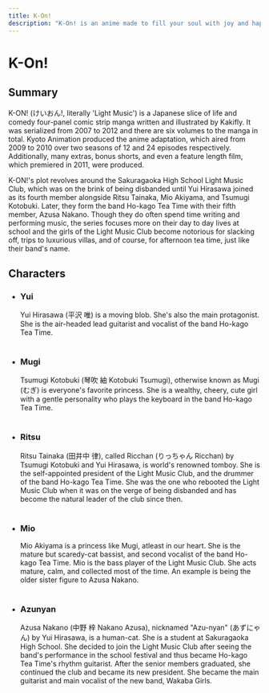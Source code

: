```yaml
---
title: K-On!
description: "K-On! is an anime made to fill your soul with joy and happiness"
---
```


# K-On!

## Summary

K-ON! (けいおん!, literally 'Light Music') is a Japanese slice of life and comedy four-panel comic strip manga written and illustrated by Kakifly. It was serialized from 2007 to 2012 and there are six volumes to the manga in total. Kyoto Animation produced the anime adaptation, which aired from 2009 to 2010 over two seasons of 12 and 24 episodes respectively. Additionally, many extras, bonus shorts, and even a feature length film, which premiered in 2011, were produced.

K-ON!'s plot revolves around the Sakuragaoka High School Light Music Club, which was on the brink of being disbanded until Yui Hirasawa joined as its fourth member alongside Ritsu Tainaka, Mio Akiyama, and Tsumugi Kotobuki. Later, they form the band Ho-kago Tea Time with their fifth member, Azusa Nakano. Though they do often spend time writing and performing music, the series focuses more on their day to day lives at school and the girls of the Light Music Club become notorious for slacking off, trips to luxurious villas, and of course, for afternoon tea time, just like their band's name. <br>

## Characters

- ### Yui
  Yui Hirasawa (平沢 唯) is a moving blob. She's also the main protagonist. She is the air-headed lead guitarist and vocalist of the band Ho-kago Tea Time. <br><br>
- ### Mugi
  Tsumugi Kotobuki (琴吹 紬 Kotobuki Tsumugi), otherwise known as Mugi (むぎ) is everyone's favorite princess. She is a wealthy, cheery, cute girl with a gentle personality who plays the keyboard in the band Ho-kago Tea Time. <br><br>
- ### Ritsu
  Ritsu Tainaka (田井中 律), called Ricchan (りっちゃん Ricchan) by Tsumugi Kotobuki and Yui Hirasawa, is world's renowned tomboy. She is the self-appointed president of the Light Music Club, and the drummer of the band Ho-kago Tea Time. She was the one who rebooted the Light Music Club when it was on the verge of being disbanded and has become the natural leader of the club since then. <br><br>
- ### Mio
  Mio Akiyama is a princess like Mugi, atleast in our heart. She is the mature but scaredy-cat bassist, and second vocalist of the band Ho-kago Tea Time. Mio is the bass player of the Light Music Club. She acts mature, calm, and collected most of the time. An example is being the older sister figure to Azusa Nakano. <br><br>
- ### Azunyan
  Azusa Nakano (中野 梓 Nakano Azusa), nicknamed "Azu-nyan" (あずにゃん) by Yui Hirasawa, is a human-cat. She is a student at Sakuragaoka High School. She decided to join the Light Music Club after seeing the band's performance in the school festival and thus became Ho-kago Tea Time's rhythm guitarist. After the senior members graduated, she continued the club and became its new president. She became the main guitarist and main vocalist of the new band, Wakaba Girls.
